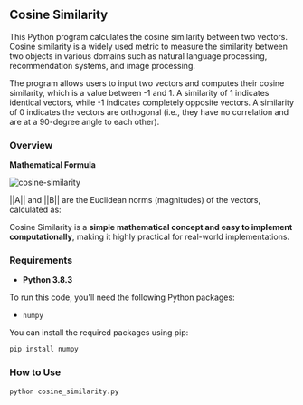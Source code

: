 ## Cosine Similarity

This Python program calculates the cosine similarity between two vectors. Cosine similarity is a widely used metric to measure the similarity between two objects in various domains such as natural language processing, recommendation systems, and image processing.

The program allows users to input two vectors and computes their cosine similarity, which is a value between -1 and 1. A similarity of 1 indicates identical vectors, while -1 indicates completely opposite vectors. A similarity of 0 indicates the vectors are orthogonal (i.e., they have no correlation and are at a 90-degree angle to each other).

### Overview


**Mathematical Formula**


![cosine-similarity](https://github.com/user-attachments/assets/8579fde6-b703-4c0d-aa45-7fd8b737b160)


||A|| and ||B|| are the Euclidean norms (magnitudes) of the vectors, calculated as:


Cosine Similarity is a **simple mathematical concept and easy to implement computationally**, making it highly practical for real-world implementations.


### Requirements

- **Python 3.8.3**
  
To run this code, you'll need the following Python packages:

- `numpy`

You can install the required packages using pip:

```bash
pip install numpy
```

### How to Use 

```bash
python cosine_similarity.py
```
